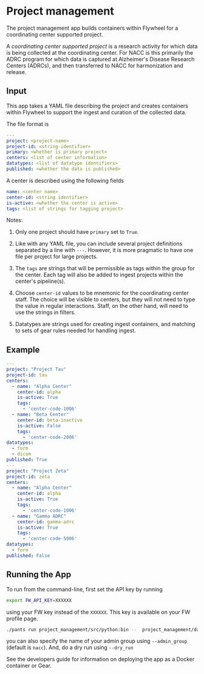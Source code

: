 # Project management

The project management app builds containers within Flywheel for a coordinating center supported project.

A *coordinating center supported project* is a research activity for which data is being collected at the coordinating center.
For NACC is this primarily the ADRC program for which data is captured at Alzheimer's Disease Research Centers (ADRCs), and then transferred to NACC for harmonization and release.

## Input 

This app takes a YAML file describing the project and creates containers within Flywheel to support the ingest and curation of the collected data.

The file format is

```yaml
---
project: <project-name>
project-id: <string-identifier>
primary: <whether is primary project>
centers: <list of center information>
datatypes: <list of datatype identifiers>
published: <whether the data is published>
```

A center is described using the following fields

```yaml
name: <center name>
center-id: <string identifier>
is-active: <whether the center is active>
tags: <list of strings for tagging project>
```

Notes:
1. Only one project should have `primary` set to `True`.

2. Like with any YAML file, you can include several project definitions separated by a line with `---`.
   However, it is more pragmatic to have one file per project for large projects.

2. The `tags` are strings that will be permissible as tags within the group for the center. 
   Each tag will also be added to ingest projects within the center's pipeline(s).

3. Choose `center-id` values to be mnemonic for the coordinating center staff.
   The choice will be visible to centers, but they will not need to type the value in regular interactions. 
   Staff, on the other hand, will need to use the strings in filters.

3. Datatypes are strings used for creating ingest containers, and matching to sets of gear rules needed for handling ingest.


## Example

```yaml
---
project: "Project Tau"
project-id: tau
centers:
  - name: "Alpha Center"
    center-id: alpha
    is-active: True
    tags:
      - 'center-code-1006'
  - name: "Beta Center"
    center-id: beta-inactive
    is-active: False
    tags:
      - 'center-code-2006'
datatypes:
  - form
  - dicom
published: True
---
project: "Project Zeta"
project-id: zeta
centers:
  - name: "Alpha Center"
    center-id: alpha
    is-active: True
    tags:
      - 'center-code-1006'
  - name: "Gamma ADRC"
    center-id: gamma-adrc
    is-active: True
    tags:
      - 'center-code-5006'
datatypes:
  - form
published: False
```

## Running the App

To run from the command-line, first set the API key by running

```bash
export FW_API_KEY=XXXXXX
``` 
using your FW key instead of the `XXXXXX`. This key is available on your FW profile page.

```bash
./pants run project_management/src/python:bin --  project_management/data/project-definition.yaml
```

you can also specify the name of your admin group using `--admin_group` (default is `nacc`).
And, do a dry run using `--dry_run`

See the developers guide for information on deploying the app as a Docker container or Gear.